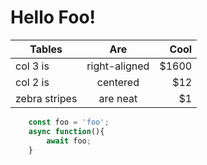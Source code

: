 # Hello Foo!

| Tables        | Are           | Cool  |
| ------------- |:-------------:| -----:|
| col 3 is      | right-aligned | $1600 |
| col 2 is      | centered      |   $12 |
| zebra stripes | are neat      |    $1 |

```js
    const foo = 'foo';
    async function(){
        await foo;
    }
```

<ClientOnly>
  <v-comment path="foo"/>
</ClientOnly>